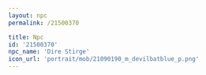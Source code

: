 ```yaml
---
layout: npc
permalink: /21500370

title: Npc
id: '21500370'
npc_name: 'Dire Stirge'
icon_url: 'portrait/mob/21090190_m_devilbatblue_p.png'
---
```

